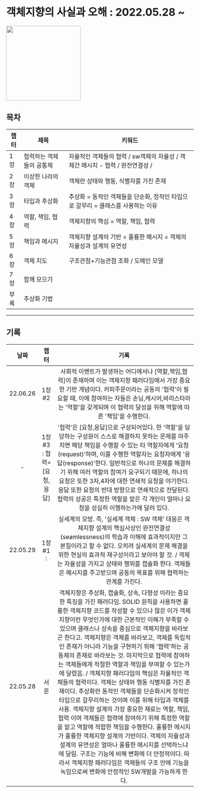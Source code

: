 # 객체지향의 사실과 오해 : 2022.05.28 ~ 
<img src='http://image.yes24.com/momo/TopCate511/MidCate005/51040273.jpg' width="200"/>






## 목차

|챕터|제목|키워드|
|---|---|---|
|1장|협력하는 객체들의 공통체|자율적인 객체들의 협력 / sw객체의 자율성 / 객체간 메시지 - 협력 / 완전연결성 / |
|2장|이상한 나라의 객체|객체란 상태와 행동, 식별자를 가진 존재|
|3장|타입과 추상화|추상화 = 동적인 객체들을 단순화, 정적인 타입으로 갈무리 = 클래스를 사용하는 이유|
|4장|역할, 책임, 협력|객체지향의 핵심 = 역할, 책임, 협력|
|5장|책임과 메시지|객체지향 설계의 기반 = 훌륭한 메시지 = 객체의 자율성과 설계의 유연성|
|6장|객체 지도|구조관점+기능관점 조화 / 도메인 모델|
|7장|함께 모으기||
|부록|추상화 기법||


---

## 기록

| 날짜 | 챕터 | 기록 |
|:------:|:------:|:--------:|
|22.06.26|1장 #2|사회적 이벤트가 발생하는 어디에서나 [역할,책임,협력]이 존재하며 이는 객체지향 패러다임에서 가장 중요한 기반 개념이다. 커피주문이라는 공동의 '협력'이 필요할 때, 이에 참여하는 자들은 손님,캐시어,바리스타라는 '역할'을 갖게되며 이 협력의 달성을 위해 역할에 따른 '책임'을 수행한다.|
|-|1장#3 : 협력=[요청,응답]|'협력'은 [요청,응답]으로 구성되어있다. 한 '역할'을 담당하는 구성원이 스스로 해결하지 못하는 문제를 마주치면 해당 책임을 수행할 수 있는 타 역할자에게 '요청(request)'하며, 이를 수행한 역할자는 요청자에게 '응답(response)'한다. 일반적으로 하나의 문제를 해결하기 위해 여러 역할의 참여가 요구되기 때문에, 하나의 요청은 또한 3자,4자에 대한 연쇄적 요청을 야기한다. 응답 또한 요청의 반대 방향으로 연쇄적으로 전달된다. 협력의 성공은 특정한 역할을 맡은 각 개인이 얼마나 요청을 성실히 이행하는가에 달려 있다.|  
|22.05.29|1장#1 :|실세계의 모방. 즉, '실세계 객체 : SW 객체' 대응은 객체지향 설계의 핵심사상인 완전연결성(seamlessness)의 학습과 이해에 효과적이지만 그 본질이라고 할 수 없다. 오히려 실세계의 문제 해결을 위한 현실의 효과적 재구성이라고 보아야 할 것. / 객체는 자율성을 가지고 상태와 행위를 캡슐화 한다. 객체들은 메시지를 주고받으며 공동의 목표를 위해 협력하는 관계를 가진다.| 
|22.05.28|서문|객체지향은 추상화, 캡슐화, 상속, 다형성 이라는 중요한 특징을 가진 패러다임. SOLID 원칙을 사용하면 훌륭한 객체지향 코드를 작성할 수 있으나 많은 이가 객체지향이란 무엇인가에 대한 근본적인 이해가 부족할 수 있으며 클래스나 상속을 중심으로 객체지향을 바라보곤 한다고. 객체지향은 객체를 바라보고, 객체를 독립적인 존재가 아니라 기능을 구현하기 위해 '협력'하는 공동체의 존재로 바라보는 것. 마지막으로 협력에 참여하는 객체들에게 적절한 역할과 책임을 부여할 수 있는가에 달렸음. / 객체지향 패러다임의 핵심은 자율적인 객체들의 협력이다. 객체는 상태와 행동 식별자를 가진 존재이다. 추상화란 동적인 객체들을 단순화시켜 정적인 타입으로 갈무리하는 것이며 이를 위해 타입과 객체를 사용. 객체지향 설계의 가장 중요한 재료는 역할, 책임, 협력 이며 객체들은 협력에 참여하기 위해 특정한 역할을 맡고 역할에 적합한 책임을 수행한다. 훌륭한 메시지가 훌륭한 객체지향 설계의 기반이다. 객체의 자율성과 설계의 유연성은 얼마나 훌륭한 메시지를 선택하느냐에 달림. 구조는 기능에 비해 변화에 더 안정적이다. 따라서 객체지향 패러다임은 객체들의 구조 안에 기능을 녹임으로써 변화에 안정적인 SW개발을 가능하게 한다.|

